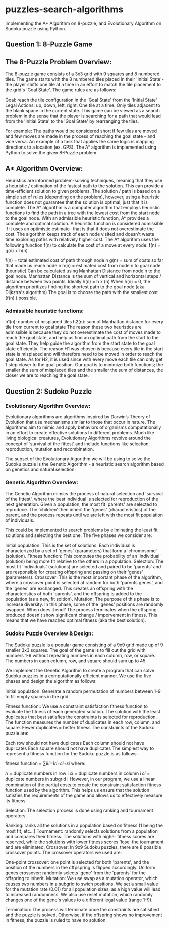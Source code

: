 # puzzles-search-algorithms
Implementing the A* Algorithm on 8-puzzle, and Evolutionary Algorithm on Sudoku puzzle using Python.

## Question 1: 8-Puzzle Game
## The 8-Puzzle Problem Overview:
The 8-puzzle game consists of a 3x3 grid with 9 squares and 8 numbered tiles. The game starts with the 8 numbered tiles placed in their 'Initial State'- the player shifts one tile at a time in an effort to match the tile placement to the grid's 'Goal State'. The game rules are as follows:

Goal: reach the tile configuration in the 'Goal State' from the 'Initial State'
Legal Actions: up, down, left, right.
One tile at a time.
Only tiles adjacent to the blank space in the current state.
This game can be viewed as a search problem in the sense that the player is searching for a path that would lead from the 'Initial State' to the 'Goal State' by rearranging the tiles.

For example: The paths would be considered short if few tiles are moved and few moves are made in the process of reaching the goal state - and vice versa.
An example of a task that applies the same logic is mapping directions to a location (ex. GPS).
The A* algorithm is implemented using Python to solve the given 8-Puzzle problem.

## A* Algorithm Overview:
Heuristics are informed problem-solving techniques, meaning that they use a heuristic / estimation of the fastest path to the solution. This can provide a time-efficient solution to given problems. The solution / path is based on a simple set of rules (depending on the problem), however, using a heuristic function does not guarantee that the solution is optimal, just that it is complete. The A* algorithm is a computer algorithm that employs heuristic functions to find the path in a tree with the lowest cost from the start node to the goal node. With an admissible heuristic function, A* provides a complete and optimal solution. A heuristic function is considered admissible if it uses an optimistic estimate- that is that it does not overestimate the cost. The algorithm keeps track of each node visited and doesn't waste time exploring paths with relatively higher cost. The A* algorithm uses the following function f(n) to calculate the cost of a move at every node: f(n) = g(n) + h(n)

f(n) = total estimated cost of path through node n
g(n) = sum of costs so far that made us reach node n
h(n) = estimated cost from node n to goal node (heuristic)
Can be calculated using Manhattan Distance from node n to the goal node. Manhattan Distance is the sum of vertical and horizontal steps / distance between two points.
Ideally h(n) = h x (n)
When h(n) = 0, the algorithm prioritizes finding the shortest path to the goal node (aka Dijkstra's algorithm)
The goal is to choose the path with the smallest cost (f(n) ) possible.

### Admissible heuristic functions:
h1(n): number of misplaced tiles
h2(n): sum of Manhattan distance for every tile from current to goal state
The reason these two heuristics are admissible is because they do not overestimate the cost of moves made to reach the goal state, and help us find an optimal path from the start to the goal state. They help guide the algorithm from the start state to the goal state efficiently. The reason H1 was chosen is because every tile in the start state is misplaced and will therefore need to be moved in order to reach the goal state. As for H2, it is used since with every move each tile can only get 1 step closer to the goal position. Our goal is to minimize both functions; the smaller the sum of misplaced tiles and the smaller the sum of distances, the closer we are to reaching the goal state.


## Question 2: Sudoko Puzzle
### Evolutionary Algorithm Overview:
Evolutionary algorithms are algorithms inspired by Darwin’s Theory of Evolution that use mechanisms similar to those that occur in nature. The algorithms aim to mimic and apply behaviors of organisms computationally in an effort to create effective solutions to different problems.
Much like living biological creatures, Evolutionary Algorithms revolve around the concept of ‘survival of the fittest’ and include functions like selection, reproduction, mutation and recombination.

The subset of the Evolutionary Algorithm we will be using to solve the Sudoku puzzle is the Genetic Algorithm - a heuristic search algorithm based on genetics and natural selection.

### Genetic Algorithm Overview:
The Genetic Algorithm mimics the process of natural selection and 'survival of the fittest', where the best individual is selected for reproduction of the next generation. Given a population, the most fit 'parents' are selected to reproduce. The 'children' then inherit the 'genes' (characteristics) of the parent, and the process repeats until we are left with the most fit population of individuals.

This could be implemented to search problems by eliminating the least fit solutions and selecting the best one. The five phases we consider are:

Initial population: This is the set of solutions. Each individual is characterized by a set of 'genes' (parameters) that form a 'chromosome' (solution).
Fitness function: This computes the probability of an 'individual' (solution) being more fit relative to the others in a population.
Selection: The most fit 'individuals' (solutions) are selected and paired to be 'parents' and are responsible for creating offspring and passing on their 'genes' (parameters).
Crossover: This is the most important phase of the algorithm, where a crossover point is selected at random for both 'parents genes', and the 'genes' are exchanged. This creates an offspring with the characteristics of both 'parents', and the offspring is added to the population (as a new, fit soltion).
Mutation: The purpose of this phase is to increase diversity. In this phase, some of the 'genes' positions are randomly swapped.
When does it end?
The process terminates when the offspring produced doesn't show significant change / imporvement in fitness. This means that we have reached optimal fitness (aka the best solution).

### Sudoku Puzzle Overview & Design:
The Sudoku puzzle is a popular game consisting of a 9x9 grid made up of 9 smaller 3x3 squares. The goal of the game is to fill out the grid with numbers 1-9 without repeating numbers in each column, row, or square. The numbers in each column, row, and square should sum up to 45.

We implement the Genetic Algorithm to create a program that can solve Sudoku puzzles in a computationally efficient manner. We use the five phases and design the algorithm as follows:

Initial population: Generate a random permutation of numbers between 1-9 to fill empty spaces in the grid.

Fitness function:: We use a constraint satisfaction fitness function to evaluate the fitness of each generated solution. The solution with the least duplicates that best satisfies the constraints is selected for reproduction. The function measures the number of duplicates in each row, column, and square. Fewer duplicates = better fitness The constraints of the Sudoku puzzle are:

Each row should not have duplicates
Each column should not have duplicates
Each square should not have duplicates
The simplest way to represent a fitness function for the Sudoku puzzle is as follows:

fitness function = ∑9𝑖=1𝑟𝑖+𝑐𝑖+𝑠𝑖
where:

𝑟𝑖
 = duplicate numbers in row i
𝑐𝑖
 = duplicate numbers in column i
𝑐𝑖
 = duplicate numbers in subgrid i
However, in our program, we use a linear combination of the partial costs to create the constraint satisfaction fitness function used by the algorithm. This helps us ensure that the solution satisfies the requirements of the game and allows us to effectively measure its fitness.

Selection: The selection process is done using ranking and tournament operators.

Ranking: ranks all the solutions in a population based on fitness (1 being the most fit, etc...)
Tournament: randomly selects solutions from a population and compares their fitness. The solutions with higher fitness scores are reserved, while the solutions with lower fitness scores 'lose' the tournament and are eliminated.
Crossover: In 9x9 Sudoku puzzles, there are 8 possible crossover points. The crossover operators we used are:

One-point crossover: one point is selected for both 'parents', and the position of the numbers in the offpspring is flipped accordingly.
Uniform genes crossover: randomly selects 'gene' from the 'parents' for the offspring to inherit.
Mutation: We use swap as a mutation operator, which causes two numbers in a subgrid to swich positions. We set a small value for the mutation rate (0.01) for all population sizes, as a high value will lead to increased randomness. We also use reset mutation, which randomly changes one of the gene's values to a different legal value (range 1-9).

Termination: The process will terminate once the constraints are satisified and the puzzle is solved. Otherwise, if the offspring shows no improvement in fitness, the puzzle is ruled to have no solution.
